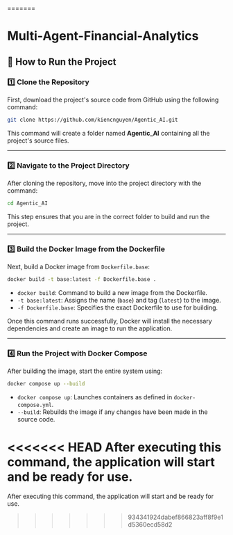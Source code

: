 
=======
# Multi-Agent-Financial-Analytics


## 🔧 How to Run the Project

### 1️⃣ **Clone the Repository**
First, download the project's source code from GitHub using the following command:

```sh
git clone https://github.com/kiencnguyen/Agentic_AI.git
```
This command will create a folder named **Agentic_AI** containing all the project's source files.

---

### 2️⃣ **Navigate to the Project Directory**
After cloning the repository, move into the project directory with the command:

```sh
cd Agentic_AI
```
This step ensures that you are in the correct folder to build and run the project.

---

### 3️⃣ **Build the Docker Image from the Dockerfile**
Next, build a Docker image from `Dockerfile.base`:

```sh
docker build -t base:latest -f Dockerfile.base .
```
- `docker build`: Command to build a new image from the Dockerfile.
- `-t base:latest`: Assigns the name (`base`) and tag (`latest`) to the image.
- `-f Dockerfile.base`: Specifies the exact Dockerfile to use for building.

Once this command runs successfully, Docker will install the necessary dependencies and create an image to run the application.

---

### 4️⃣ **Run the Project with Docker Compose**
After building the image, start the entire system using:

```sh
docker compose up --build
```
- `docker compose up`: Launches containers as defined in `docker-compose.yml`.
- `--build`: Rebuilds the image if any changes have been made in the source code.

<<<<<<< HEAD
After executing this command, the application will start and be ready for use.
=======
After executing this command, the application will start and be ready for use.
>>>>>>> 934341924dabef866823aff8f9e1d5360ecd58d2
